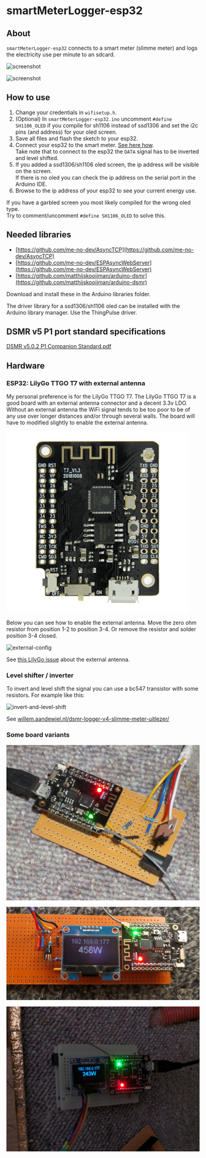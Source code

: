 # smartMeterLogger-esp32

## About

`smartMeterLogger-esp32` connects to a smart meter (slimme meter) and logs the electricity use per minute  to an sdcard. 

![screenshot](img/screenshot.png)

![screenshot](img/screenshot_android.png)

## How to use

1. Change your credentials in `wifisetup.h`.
1. (Optional) In `smartMeterLogger-esp32.ino` uncomment `#define SH1106_OLED` if you compile for sh1106 instead of ssd1306 and set the i2c pins (and address) for your oled screen.
3. Save all files and flash the sketch to your esp32.
4. Connect your esp32 to the smart meter. [See here how](https://github.com/matthijskooijman/arduino-dsmr#connecting-the-p1-port).<br>Take note that to connect to the esp32 the `DATA` signal has to be inverted and level shifted.
5. If you added a ssd1306/sh1106 oled screen, the ip address will be visible on the screen.<br>If there is no oled you can check the ip address on the serial port in the Arduino IDE.
6. Browse to the ip address of your esp32 to see your current energy use.

If you have a garbled screen you most likely compiled for the wrong oled type.<br>Try to comment/uncomment `#define SH1106_OLED` to solve this.

## Needed libraries

- [https://github.com/me-no-dev/AsyncTCP](https://github.com/me-no-dev/AsyncTCP)
- [https://github.com/me-no-dev/ESPAsyncWebServer](https://github.com/me-no-dev/ESPAsyncWebServer)
- [https://github.com/matthijskooijman/arduino-dsmr](https://github.com/matthijskooijman/arduino-dsmr)

Download and install these in the Arduino libraries folder.

The driver library for a ssd1306/sh1106 oled can be installed with the Arduino library manager. Use the ThingPulse driver.

## DSMR v5 P1 port standard specifications

[DSMR v5.0.2 P1 Companion Standard.pdf](https://github.com/matthijskooijman/arduino-dsmr/blob/master/specs/DSMR%20v5.0.2%20P1%20Companion%20Standard.pdf)

## Hardware

### ESP32: LilyGo TTGO T7 with external antenna

My personal preference is for the LilyGo TTGO T7. The LilyGo TTGO T7 is a good board with an external antenna connector and a decent 3.3v LDO. Without an external antenna the WiFi signal tends to be too poor to be of any use over longer distances and/or through several walls. The board will have to modified slightly to enable the external antenna.

![T7 pic](img/t7.jpg)

Below you can see how to enable the external antenna. Move the zero ohm resistor from position 1-2 to position 3-4. Or remove the resistor and solder position 3-4 closed.

![external-config](https://user-images.githubusercontent.com/17033305/78676790-34fd1080-78e7-11ea-8bb0-aee88efe75a6.jpg)

See [this LilyGo issue](https://github.com/LilyGO/ESP32-MINI-32-V1.3/issues/4#issuecomment-610394847) about the external antenna.

### Level shifter / inverter

To invert and level shift the signal you can use a bc547 transistor with some resistors. For example like this:

![invert-and-level-shift](https://willem.aandewiel.nl/wp-content/uploads/2019/04/DSMR_LevelShifter_Circuit-300x251.png)

See [willem.aandewiel.nl/dsmr-logger-v4-slimme-meter-uitlezer/](https://willem.aandewiel.nl/index.php/2019/04/09/dsmr-logger-v4-slimme-meter-uitlezer/)

### Some board variants

![board no oled](img/board_no_oled.png)

![board sh1106](img/board_sh1106.png)

![board ssd1306](img/board_ssd1306.png)
